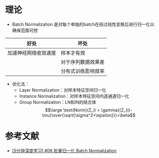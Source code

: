 # 理论
- Batch Normalization 是对每个单独的batch在经过线性变换后进行归一化以确保范围可控

| 好处                 | 坏处               |
| -------------------- | ------------------ |
| 加速神经网络收敛速度 | 样本才有效         |
|                      | 对于序列数据效果差 |
|                      | 分布式训练影响效率 |
- 优化法：
	- Layer Normalization：对样本特征空间归一化
	- Instance Normalization：对样本特征空间内逐通道归一化
	- Group Normalization：LN和IN的结合体
$$\large \text{Norm}(Z_i) = \gamma{{Z_{i}-\mu}\over{\sqrt{\sigma^2+\epsilon}}}+\beta$$

# 参考文献
- [[5分钟深度学习] #06 批量归一化 Batch Normalization](https://www.bilibili.com/video/BV12d4y1f74C/?vd_source=82cc9f8195ff57b14f4f1d470824ef31)